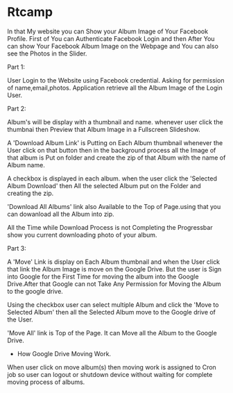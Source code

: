 # Rtcamp

In that My website you can Show your Album Image of Your Facebook Profile. First of You can Authenticate Facebook Login and then After You can show Your Facebook Album Image on the Webpage and You can also see the Photos in the Slider.

Part 1:

User Login to the Website using Facebook credential. Asking for permission of name,email,photos. Application retrieve all the Album Image of the Login User.

Part 2:

Album's will be display with a thumbnail and name. whenever user click the thumbnai then Preview that Album Image in a Fullscreen Slideshow.

A 'Download Album Link' is Putting on Each Album thumbnail whenever the User click on that button then in the background process all the Image of that album is Put on folder and create the zip of that Album with the name of Album name.

A checkbox is displayed in each album. when the user click the 'Selected Album Download' then All the selected Album put on the Folder and creating the zip.

'Download All Albums' link also Available to the Top of Page.using that you can dowanload all the Album into zip.

All the Time while Download Process is not Completing the Progressbar show you current downloading photo of your album.

Part 3:

A 'Move' Link is display on Each Album thumbnail and when the User click that link the Album Image is move on the Google Drive. But the user is Sign into Google for the First Time for moving the album into the Google Drive.After that Google can not Take Any Permission for Moving the Album to the google drive.

Using the checkbox user can select multiple Album and click the 'Move to Selected Album' then all the Selected Album move to the Google drive of the User.

'Move All' link is Top of the Page. It can Move all the Album to the Google Drive.

* How Google Drive Moving Work.

When user click on move album(s) then moving work is assigned to Cron job so user can logout or shutdown device without waiting for complete moving process of albums.
